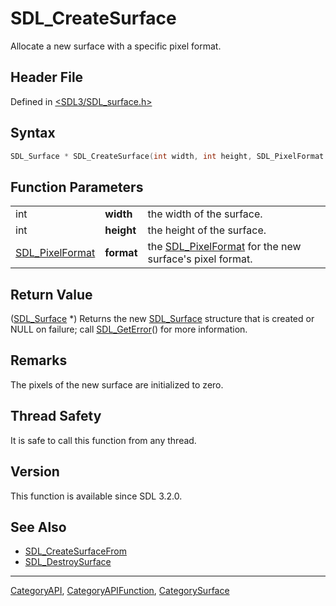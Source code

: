 # SDL_CreateSurface

Allocate a new surface with a specific pixel format.

## Header File

Defined in [<SDL3/SDL_surface.h>](https://github.com/libsdl-org/SDL/blob/main/include/SDL3/SDL_surface.h)

## Syntax

```c
SDL_Surface * SDL_CreateSurface(int width, int height, SDL_PixelFormat format);
```

## Function Parameters

|                                    |            |                                                                            |
| ---------------------------------- | ---------- | -------------------------------------------------------------------------- |
| int                                | **width**  | the width of the surface.                                                  |
| int                                | **height** | the height of the surface.                                                 |
| [SDL_PixelFormat](SDL_PixelFormat) | **format** | the [SDL_PixelFormat](SDL_PixelFormat) for the new surface's pixel format. |

## Return Value

([SDL_Surface](SDL_Surface) *) Returns the new [SDL_Surface](SDL_Surface)
structure that is created or NULL on failure; call
[SDL_GetError](SDL_GetError)() for more information.

## Remarks

The pixels of the new surface are initialized to zero.

## Thread Safety

It is safe to call this function from any thread.

## Version

This function is available since SDL 3.2.0.

## See Also

- [SDL_CreateSurfaceFrom](SDL_CreateSurfaceFrom)
- [SDL_DestroySurface](SDL_DestroySurface)

----
[CategoryAPI](CategoryAPI), [CategoryAPIFunction](CategoryAPIFunction), [CategorySurface](CategorySurface)

